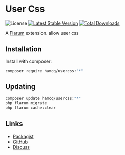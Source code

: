 # User Css

![License](https://img.shields.io/badge/license-MIT-blue.svg) [![Latest Stable Version](https://img.shields.io/packagist/v/hamcq/usercss.svg)](https://packagist.org/packages/hamcq/usercss) [![Total Downloads](https://img.shields.io/packagist/dt/hamcq/usercss.svg)](https://packagist.org/packages/hamcq/usercss)

A [Flarum](http://flarum.org) extension. allow user css

## Installation

Install with composer:

```sh
composer require hamcq/usercss:"*"
```

## Updating

```sh
composer update hamcq/usercss:"*"
php flarum migrate
php flarum cache:clear
```

## Links

- [Packagist](https://packagist.org/packages/hamcq/usercss)
- [GitHub](https://github.com/hamcq/usercss)
- [Discuss](https://discuss.flarum.org/d/PUT_DISCUSS_SLUG_HERE)
